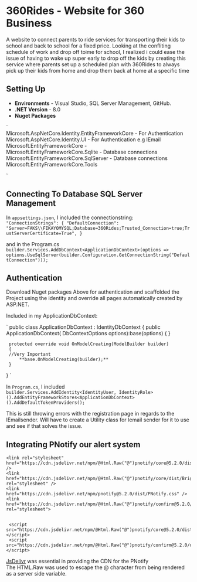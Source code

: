 # 360Rides - Website for 360 Business
A website to connect parents to ride services for transporting their kids to school and back to school for a fixed price. Looking at the confliting schedule of work and drop off toime for school, I realized i could ease the issue of having to wake up super early to drop off the kids by creating this service where parents set up a scheduled plan with 360Rides to always pick up their kids from home and drop them back at home at a specific time
## Setting Up
- **Environments** - Visual Studio, SQL Server Management, GitHub.
- **.NET Version** - 8.0
- **Nuget Packages**

`  
Microsoft.AspNetCore.Identity.EntityFrameworkCore - For Authentication  
Microsoft.AspNetCore.Identity.UI - For Authentication e.g IEmail  
Microsoft.EntityFrameworkCore -   
Microsoft.EntityFrameworkCore.Sqlite - Database connections  
Microsoft.EntityFrameworkCore.SqlServer - Database connections  
Microsoft.EntityFrameworkCore.Tools  

`

## Connecting To Database SQL Server Management
In `appsettings.json`, I included the connectionstring:   
`
"ConnectionStrings": {
  "DefaultConnection": "Server=FAKS\\FIKAYOMYSQL;Database=360Rides;Trusted_Connection=true;TrustServerCertificate=True",
}
`

and in the Program.cs   
`
builder.Services.AddDbContext<ApplicationDbContext>(options => options.UseSqlServer(builder.Configuration.GetConnectionString("DefaultConnection")));
`

## Authentication

Download Nuget packages Above for authentication and scaffolded the Project using the identity and override all pages automatically created by ASP.NET.

Included in my ApplicationDbContext:  

`
 public class ApplicationDbContext : IdentityDbContext<IdentityUser>
 {
     public ApplicationDbContext( DbContextOptions<ApplicationDbContext> options):base(options) 
     {
     }


     protected override void OnModelCreating(ModelBuilder builder)
     {
     //Very Important
         **base.OnModelCreating(builder);**
     }
 }
`  

In `Program.cs`, I included   
`
builder.Services.AddIdentity<IdentityUser, IdentityRole>().AddEntityFrameworkStores<ApplicationDbContext>().AddDefaultTokenProviders();
`

This is still throwing errors with the registration page in regards to the IEmailsender. Will have to create a Utility class for Iemail sender for it to use and see if that solves the issue.


## Integrating PNotify our alert system
```
<link rel="stylesheet" href="https://cdn.jsdelivr.net/npm/@Html.Raw("@")pnotify/core@5.2.0/dist/PNotify.min.css" />
<link href="https://cdn.jsdelivr.net/npm/@Html.Raw("@")pnotify/core/dist/BrightTheme.css" rel="stylesheet" />
<link href="https://cdn.jsdelivr.net/npm/pnotify@5.2.0/dist/PNotify.css" />
<link href="https://cdn.jsdelivr.net/npm/@Html.Raw("@")pnotify/confirm@5.2.0/dist/PNotifyConfirm.min.css" rel="stylesheet">


 <script src="https://cdn.jsdelivr.net/npm/@Html.Raw("@")pnotify/core@5.2.0/dist/PNotify.min.js"></script>
 <script src="https://cdn.jsdelivr.net/npm/@Html.Raw("@")pnotify/confirm@5.2.0/dist/PNotifyConfirm.min.js"></script>

``` 

[JsDelivr](https://www.jsdelivr.com/package/npm/@pnotify/confirm) was essential in providing the CDN for the PNotify  
The HTML.Raw was used to escape the @ character from being rendered as a server side variable.
